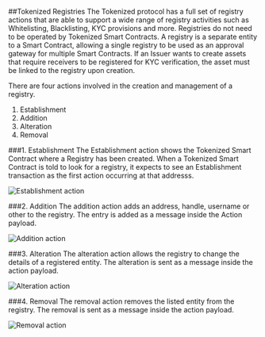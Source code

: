 ##Tokenized Registries
The Tokenized protocol has a full set of registry actions that are able to support a wide range of registry activities such as Whitelisting, Blacklisting, KYC provisions and more. Registries do not need to be operated by Tokenized Smart Contracts.
A registry is a separate entity to a Smart Contract, allowing a single registry to be used as an approval gateway for multiple Smart Contracts. 
If an Issuer wants to create assets that require receivers to be registered for KYC verification, the asset must be linked to the registry upon creation.

There are four actions involved in the creation and management of a registry.
1. Establishment
2. Addition
3. Alteration
4. Removal

###1. Establishment
The Establishment action shows the Tokenized Smart Contract where a Registry has been created. When a Tokenized Smart Contract is told to look for a registry, it expects to see an Establishment transaction as the first action occurring at that addresss.

<img src="https://raw.githubusercontent.com/tokenized/docs/master/images/establishment-action.svg?sanitize=true" alt="Establishment action" align="middle">

###2. Addition
The addition action adds an address, handle, username or other to the registry. The entry is added as a message inside the Action payload.

<img src="https://raw.githubusercontent.com/tokenized/docs/master/images/addition-action.svg?sanitize=true" alt="Addition action" align="middle">

###3. Alteration
The alteration action allows the registry to change the details of a registered entity. The alteration is sent as a message inside the action payload.

<img src="https://raw.githubusercontent.com/tokenized/docs/master/images/alteration-action.svg?sanitize=true" alt="Alteration action" align="middle">

###4. Removal
The removal action removes the listed entity from the registry. The removal is sent as a message inside the action payload.

<img src="https://raw.githubusercontent.com/tokenized/docs/master/images/removal-action.svg?sanitize=true" alt="Removal action" align="middle">